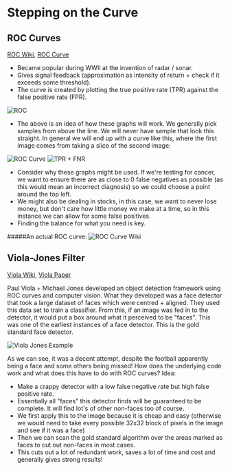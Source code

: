 # Stepping on the Curve

## ROC Curves

[ROC Wiki](https://en.wikipedia.org/wiki/Receiver_operating_characteristic), [ROC Curve](https://www.google.ie/search?q=ROC+curve)

* Became popular during WWII at the invention of radar / sonar.
* Gives signal feedback (approximation as intensity of return + check if it exceeds some threshold).
* The curve is created by plotting the true positive rate (TPR) against the false positive rate (FPR).

![ROC](http://s13.postimg.org/yfwdmgorr/ROC.png) 

* The above is an idea of how these graphs will work. We generally pick samples from above the line. We will never have sample that look this straight. In general we will end up with a curve like this, where the first image comes from taking a slice of the second image:

![ROC Curve](http://s1.postimg.org/c0eckmqzj/ROC1.png)  ![TPR + FNR](http://s21.postimg.org/9fn2d431z/ROC2.png)

* Consider why these graphs might be used. If we're testing for cancer, we want to ensure there are as close to 0 false negatives as possible (as this would mean an incorrect diagnosis) so we could choose a point around the top left.
* We might also be dealing in stocks, in this case, we want to never lose money, but don't care how little money we make at a time, so in this instance we can allow for some false positives.
* Finding the balance for what you need is key.

#####An actual ROC curve:
![ROC Curve Wiki](https://upload.wikimedia.org/wikipedia/commons/6/6b/Roccurves.png)


## Viola-Jones Filter

[Viola Wiki](https://en.wikipedia.org/wiki/Viola%E2%80%93Jones_object_detection_framework), [Viola Paper](http://www.vision.caltech.edu/html-files/EE148-2005-Spring/pprs/viola04ijcv.pdf)

Paul Viola + Michael Jones developed an object detection framework using ROC curves and computer vision. What they developed was a face detector that took a large dataset of faces which were centred + aligned. They used this data set to train a classifier. From this, if an image was fed in to the detector, it would put a box around what it perceived to be "faces". This was one of the earliest instances of a face detector. This is the gold standard face detector.

![Viola Jones Example](http://s28.postimg.org/oh6ryxisd/Viola.png)

As we can see, it was a decent attempt, despite the football apparently being a face and some others being missed! How does the underlying code work and what does this have to do with ROC curves? Idea:

* Make a crappy detector with a low false negative rate but high false positive rate.
* Essentially all "faces" this detector finds will be guaranteed to be complete. It will find lot's of other non-faces too of course.
* We first apply this to the image because it is cheap and easy (otherwise we would need to take every possible 32x32 block of pixels in the image and see if it was a face)
* Then we can scan the gold standard algorithm over the areas marked as faces to cut out non-faces in most cases.
* This cuts out a lot of redundant work, saves a lot of time and cost and generally gives strong results!
